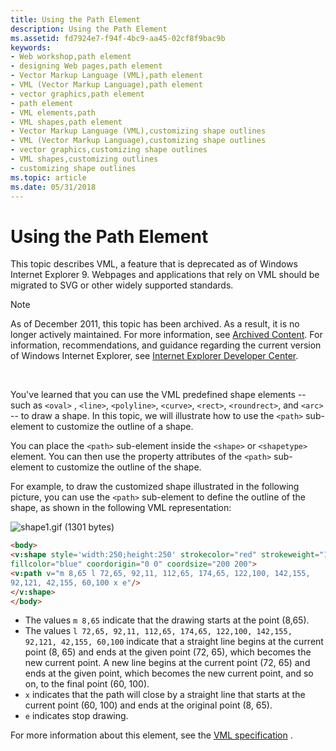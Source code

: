 ```yaml
---
title: Using the Path Element
description: Using the Path Element
ms.assetid: fd7924e7-f94f-4bc9-aa45-02cf8f9bac9b
keywords:
- Web workshop,path element
- designing Web pages,path element
- Vector Markup Language (VML),path element
- VML (Vector Markup Language),path element
- vector graphics,path element
- path element
- VML elements,path
- VML shapes,path element
- Vector Markup Language (VML),customizing shape outlines
- VML (Vector Markup Language),customizing shape outlines
- vector graphics,customizing shape outlines
- VML shapes,customizing outlines
- customizing shape outlines
ms.topic: article
ms.date: 05/31/2018
---
```


# Using the Path Element

This topic describes VML, a feature that is deprecated as of Windows Internet Explorer 9. Webpages and applications that rely on VML should be migrated to SVG or other widely supported standards.

> [!Note]  
> As of December 2011, this topic has been archived. As a result, it is no longer actively maintained. For more information, see [Archived Content](https://docs.microsoft.com/previous-versions/windows/internet-explorer/ie-developer/). For information, recommendations, and guidance regarding the current version of Windows Internet Explorer, see [Internet Explorer Developer Center](https://go.microsoft.com/fwlink/p/?linkid=204313).

 

You've learned that you can use the VML predefined shape elements -- such as `<oval>` , `<line>`, `<polyline>`, `<curve>`, `<rect>`, `<roundrect>`, and `<arc>` -- to draw a shape. In this topic, we will illustrate how to use the `<path>` sub-element to customize the outline of a shape.

You can place the `<path>` sub-element inside the `<shape>` or `<shapetype>` element. You can then use the property attributes of the `<path>` sub-element to customize the outline of the shape.

For example, to draw the customized shape illustrated in the following picture, you can use the `<path>` sub-element to define the outline of the shape, as shown in the following VML representation:

![shape1.gif (1301 bytes)](images/shape1p.gif)


```HTML
<body>
<v:shape style='width:250;height:250' strokecolor="red" strokeweight="1.5pt"
fillcolor="blue" coordorigin="0 0" coordsize="200 200">
<v:path v="m 8,65 l 72,65, 92,11, 112,65, 174,65, 122,100, 142,155,
92,121, 42,155, 60,100 x e"/>
</v:shape>
</body>
```





-   The values `m 8,65` indicate that the drawing starts at the point (8,65).
-   The values `l 72,65, 92,11, 112,65, 174,65, 122,100, 142,155, 92,121, 42,155, 60,100` indicate that a straight line begins at the current point (8, 65) and ends at the given point (72, 65), which becomes the new current point. A new line begins at the current point (72, 65) and ends at the given point, which becomes the new current point, and so on, to the final point (60, 100).
-   `x` indicates that the path will close by a straight line that starts at the current point (60, 100) and ends at the original point (8, 65).
-   `e` indicates stop drawing.

For more information about this element, see the [VML specification](https://www.w3.org/TR/NOTE-VML#-toc416858391) .

 

 




